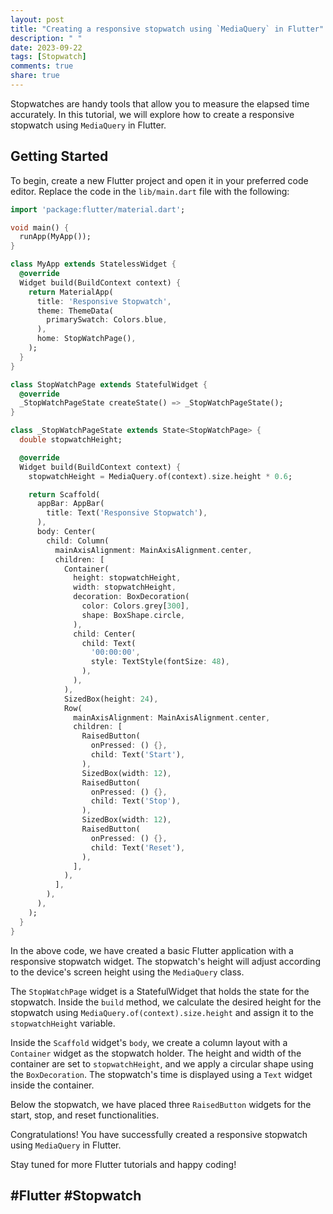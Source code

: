 ```yaml
---
layout: post
title: "Creating a responsive stopwatch using `MediaQuery` in Flutter"
description: " "
date: 2023-09-22
tags: [Stopwatch]
comments: true
share: true
---
```


Stopwatches are handy tools that allow you to measure the elapsed time accurately. In this tutorial, we will explore how to create a responsive stopwatch using `MediaQuery` in Flutter.

## Getting Started

To begin, create a new Flutter project and open it in your preferred code editor. Replace the code in the `lib/main.dart` file with the following:

```dart
import 'package:flutter/material.dart';

void main() {
  runApp(MyApp());
}

class MyApp extends StatelessWidget {
  @override
  Widget build(BuildContext context) {
    return MaterialApp(
      title: 'Responsive Stopwatch',
      theme: ThemeData(
        primarySwatch: Colors.blue,
      ),
      home: StopWatchPage(),
    );
  }
}

class StopWatchPage extends StatefulWidget {
  @override
  _StopWatchPageState createState() => _StopWatchPageState();
}

class _StopWatchPageState extends State<StopWatchPage> {
  double stopwatchHeight;

  @override
  Widget build(BuildContext context) {
    stopwatchHeight = MediaQuery.of(context).size.height * 0.6;

    return Scaffold(
      appBar: AppBar(
        title: Text('Responsive Stopwatch'),
      ),
      body: Center(
        child: Column(
          mainAxisAlignment: MainAxisAlignment.center,
          children: [
            Container(
              height: stopwatchHeight,
              width: stopwatchHeight,
              decoration: BoxDecoration(
                color: Colors.grey[300],
                shape: BoxShape.circle,
              ),
              child: Center(
                child: Text(
                  '00:00:00',
                  style: TextStyle(fontSize: 48),
                ),
              ),
            ),
            SizedBox(height: 24),
            Row(
              mainAxisAlignment: MainAxisAlignment.center,
              children: [
                RaisedButton(
                  onPressed: () {},
                  child: Text('Start'),
                ),
                SizedBox(width: 12),
                RaisedButton(
                  onPressed: () {},
                  child: Text('Stop'),
                ),
                SizedBox(width: 12),
                RaisedButton(
                  onPressed: () {},
                  child: Text('Reset'),
                ),
              ],
            ),
          ],
        ),
      ),
    );
  }
}
```

In the above code, we have created a basic Flutter application with a responsive stopwatch widget. The stopwatch's height will adjust according to the device's screen height using the `MediaQuery` class.

The `StopWatchPage` widget is a StatefulWidget that holds the state for the stopwatch. Inside the `build` method, we calculate the desired height for the stopwatch using `MediaQuery.of(context).size.height` and assign it to the `stopwatchHeight` variable.

Inside the `Scaffold` widget's `body`, we create a column layout with a `Container` widget as the stopwatch holder. The height and width of the container are set to `stopwatchHeight`, and we apply a circular shape using the `BoxDecoration`. The stopwatch's time is displayed using a `Text` widget inside the container.

Below the stopwatch, we have placed three `RaisedButton` widgets for the start, stop, and reset functionalities.

Congratulations! You have successfully created a responsive stopwatch using `MediaQuery` in Flutter.

Stay tuned for more Flutter tutorials and happy coding!

## #Flutter #Stopwatch
